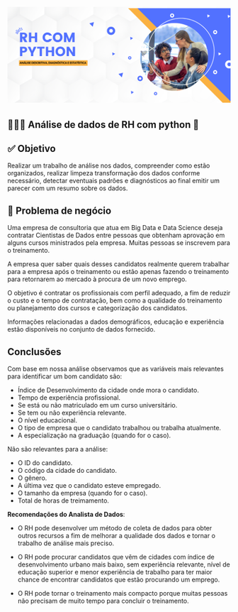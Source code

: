 # ![](https://github.com/alletsc/analise_rh/blob/main/capa_projetos.png?raw=true)

## **🧑🏽‍💼 Análise de dados de RH com python 🐍**

## ✅ **Objetivo**

Realizar um trabalho de análise nos dados, compreender como estão organizados, realizar limpeza transformação dos dados conforme necessário, detectar eventuais padrões e diagnósticos ao final emitir um parecer com um resumo sobre os dados.

## 🚨 **Problema de negócio**

Uma empresa de consultoria que atua em Big Data e Data Science deseja contratar Cientistas de Dados entre pessoas que obtenham aprovação em alguns cursos ministrados pela empresa. Muitas pessoas se inscrevem para o treinamento.

A empresa quer saber quais desses candidatos realmente querem trabalhar para a empresa após o treinamento ou estão apenas fazendo o treinamento para retornarem ao mercado à procura de um novo emprego.

O objetivo é contratar os profissionais com perfil adequado, a fim de reduzir o custo e o tempo de contratação, bem como a qualidade do treinamento ou planejamento dos cursos e categorização dos candidatos.

Informações relacionadas a dados demográficos, educação e experiência estão disponíveis no conjunto de dados fornecido.

## Conclusões

Com base em nossa análise observamos que as variáveis mais relevantes para identificar um bom candidato são:

- Índice de Desenvolvimento da cidade onde mora o candidato.
- Tempo de experiência profissional.
- Se está ou não matriculado em um curso universitário.
- Se tem ou não experiência relevante.
- O nível educacional.
- O tipo de empresa que o candidato trabalhou ou trabalha atualmente.
- A especialização na graduação (quando for o caso).

Não são relevantes para a análise:

- O ID do candidato.
- O código da cidade do candidato.
- O gênero.
- A última vez que o candidato esteve empregado.
- O tamanho da empresa (quando for o caso).
- Total de horas de treimamento.


**Recomendações do Analista de Dados**:

- O RH pode desenvolver um método de coleta de dados para obter outros recursos a fim de melhorar a qualidade dos dados e tornar o trabalho de análise mais preciso.

- O RH pode procurar candidatos que vêm de cidades com índice de desenvolvimento urbano mais baixo, sem experiência relevante, nível de educação superior e menor experiência de trabalho para ter maior chance de encontrar candidatos que estão procurando um emprego.

- O RH pode tornar o treinamento mais compacto porque muitas pessoas não precisam de muito tempo para concluir o treinamento.
